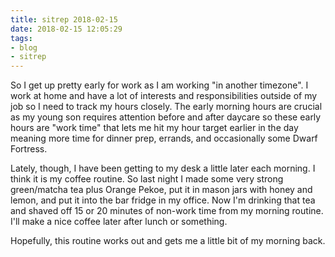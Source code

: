 ```yaml
---
title: sitrep 2018-02-15
date: 2018-02-15 12:05:29
tags:
- blog
- sitrep
---
```


So I get up pretty early for work as I am working "in another timezone". I work at home and have a lot of interests and responsibilities outside of my job so I need to track my hours closely. The early morning hours are crucial as my young son requires attention before and after daycare so these early hours are "work time" that lets me hit my hour target earlier in the day meaning more time for dinner prep, errands, and occasionally some Dwarf Fortress.

Lately, though, I have been getting to my desk a little later each morning. I think it is my coffee routine. So last night I made some very strong green/matcha tea plus Orange Pekoe, put it in mason jars with honey and lemon, and put it into the bar fridge in my office. Now I'm drinking that tea and shaved off 15 or 20 minutes of non-work time from my morning routine. I'll make a nice coffee later after lunch or something.

Hopefully, this routine works out and gets me a little bit of my morning back.





